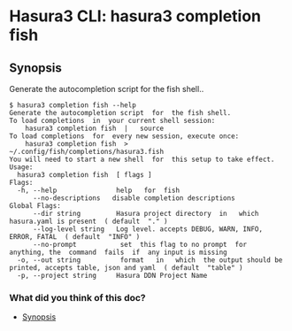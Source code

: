 # Hasura3 CLI: hasura3 completion fish

## Synopsis​

Generate the autocompletion script for the fish shell..

```
$ hasura3 completion fish --help
Generate the autocompletion script  for  the fish shell.
To load completions  in  your current shell session:
    hasura3 completion fish  |   source
To load completions  for  every new session, execute once:
    hasura3 completion fish  >  ~/.config/fish/completions/hasura3.fish
You will need to start a new shell  for  this setup to take effect.
Usage:
  hasura3 completion fish  [ flags ]
Flags:
  -h, --help               help   for  fish
      --no-descriptions   disable completion descriptions
Global Flags:
      --dir string         Hasura project directory  in   which  hasura.yaml is present  ( default  "." )
      --log-level string   Log level. accepts DEBUG, WARN, INFO, ERROR, FATAL  ( default  "INFO" )
      --no-prompt           set  this flag to no prompt  for  anything, the  command  fails  if  any input is missing
  -o, --out string          format   in   which  the output should be printed, accepts table, json and yaml  ( default  "table" )
  -p, --project string     Hasura DDN Project Name
```

### What did you think of this doc?

- [ Synopsis ](https://hasura.io/docs/3.0/cli/commands/completion-fish/#synopsis)
